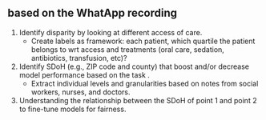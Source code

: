 ## based on the WhatApp recording 
1) Identify disparity by looking at different access of care. 
	- Create labels as framework: each patient, which quartile the patient belongs to wrt access and treatments (oral care, sedation, antibiotics, transfusion, etc)?
2) Identify SDoH (e.g., ZIP code and county) that boost and/or decrease model performance based on the task . 
	-  Extract individual levels and granularities based on notes from social workers, nurses, and doctors. 
3) Understanding the relationship between the SDoH of point 1 and point 2 to fine-tune models for fairness. 